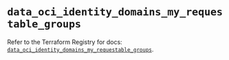 # `data_oci_identity_domains_my_requestable_groups`

Refer to the Terraform Registry for docs: [`data_oci_identity_domains_my_requestable_groups`](https://registry.terraform.io/providers/oracle/oci/7.19.0/docs/data-sources/identity_domains_my_requestable_groups).
